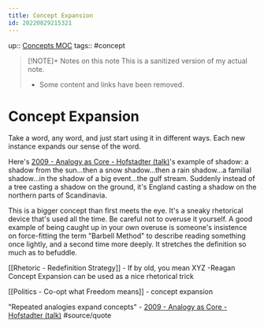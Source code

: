 ```yaml
---
title: Concept Expansion
id: 20220829215321
---
```

up:: [Concepts MOC]([[20220923162736]])
tags:: #concept 

> [!NOTE]+ Notes on this note
> This is a sanitized version of my actual note. 
> - Some content and links have been removed.

# Concept Expansion
Take a word, any word, and just start using it in different ways. Each new instance expands our sense of the word.

Here's [2009 - Analogy as Core - Hofstadter (talk)]([[20220831002647]])'s example of shadow: a shadow from the sun…then a snow shadow…then a rain shadow…a familial shadow…in the shadow of a big event…the gulf stream. Suddenly instead of a tree casting a shadow on the ground, it's England casting a shadow on the northern parts of Scandinavia. 

This is a bigger concept than first meets the eye. It's a sneaky rhetorical device that's used all the time. Be careful not to overuse it yourself. A good example of being caught up in your own overuse is someone's insistence on force-fitting the term "Barbell Method" to describe reading something once lightly, and a second time more deeply. It stretches the definition so much as to befuddle.

[[Rhetoric - Redefinition Strategy]] - If by old, you mean XYZ -Reagan
Concept Expansion can be used as a nice rhetorical trick



[[Politics - Co-opt what Freedom means]] - concept expansion



"Repeated analogies expand concepts" - [2009 - Analogy as Core - Hofstadter (talk)]([[20220831002647]]) #source/quote 
